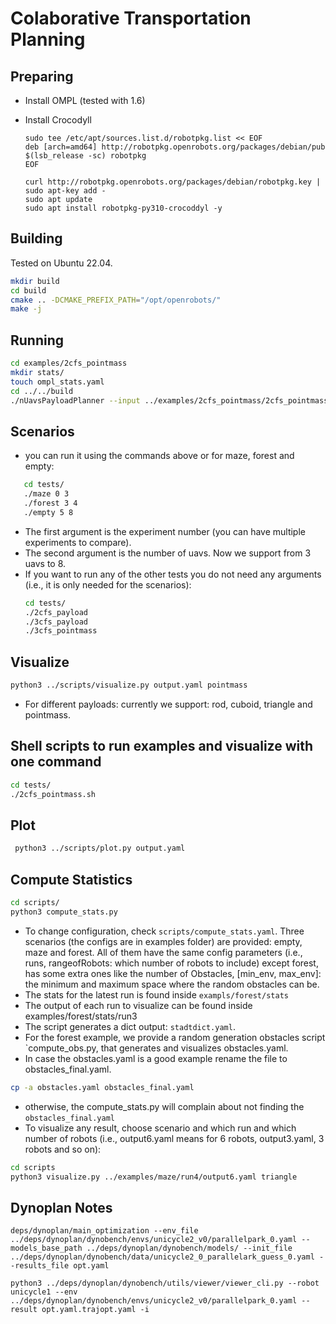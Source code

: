 # Colaborative Transportation Planning

## Preparing

* Install OMPL (tested with 1.6)
* Install Crocodyll
  
  ```
  sudo tee /etc/apt/sources.list.d/robotpkg.list << EOF
  deb [arch=amd64] http://robotpkg.openrobots.org/packages/debian/pub $(lsb_release -sc) robotpkg
  EOF

  curl http://robotpkg.openrobots.org/packages/debian/robotpkg.key | sudo apt-key add -
  sudo apt update
  sudo apt install robotpkg-py310-crocoddyl -y
  ```

## Building

Tested on Ubuntu 22.04.

```bash
mkdir build
cd build
cmake .. -DCMAKE_PREFIX_PATH="/opt/openrobots/"
make -j
```

## Running

```bash
cd examples/2cfs_pointmass
mkdir stats/
touch ompl_stats.yaml
cd ../../build
./nUavsPayloadPlanner --input ../examples/2cfs_pointmass/2cfs_pointmass.yaml --output output.yaml --stats ../examples/2cfs_pointmass/stats/ompl_stats.yaml
```
## Scenarios
- you can run it using the commands above or for maze, forest and empty:
```bash 
   cd tests/
   ./maze 0 3
   ./forest 3 4
   ./empty 5 8
```
- The first argument is the experiment number (you can have multiple experiments to compare).
- The second argument is the number of uavs. Now we support from 3 uavs to 8.
- If you want to run any of the other tests you do not need any arguments (i.e., it is only needed for the scenarios): 
  ```bash
  cd tests/
  ./2cfs_payload
  ./3cfs_payload
  ./3cfs_pointmass
  ```
## Visualize

```bash
python3 ../scripts/visualize.py output.yaml pointmass
```

- For different payloads: currently we support: rod, cuboid, triangle and pointmass.

## Shell scripts to run examples and visualize with one command

```bash
cd tests/
./2cfs_pointmass.sh
```

## Plot

```bash
 python3 ../scripts/plot.py output.yaml
```

## Compute Statistics

```bash
cd scripts/
python3 compute_stats.py
```
- To change configuration, check `scripts/compute_stats.yaml`. Three scenarios (the configs are in examples folder) are provided: empty, maze and forest. All of them have the same config parameters (i.e., runs, rangeofRobots: which number of robots to include) except forest, has some extra ones like the number of Obstacles, [min_env, max_env]: the minimum and maximum space where the random obstacles can be.
- The stats for the latest run is found inside `exampls/forest/stats`
- The output of each run to visualize can be found inside examples/forest/stats/run3
- The script generates a dict output: `stadtdict.yaml`.
- For the forest example, we provide a random generation obstacles script `compute_obs.py, that generates and visualizes obstacles.yaml.
- In case the obstacles.yaml is a good example rename the file to obstacles_final.yaml.
 ``` bash
cp -a obstacles.yaml obstacles_final.yaml
```
- otherwise, the compute_stats.py will complain about not finding the `obstacles_final.yaml`
- To visualize any result, choose scenario and which run and which number of robots (i.e., output6.yaml means for 6 robots, output3.yaml, 3 robots and so on):
```bash
cd scripts
python3 visualize.py ../examples/maze/run4/output6.yaml triangle
```


## Dynoplan Notes

```
deps/dynoplan/main_optimization --env_file ../deps/dynoplan/dynobench/envs/unicycle2_v0/parallelpark_0.yaml --models_base_path ../deps/dynoplan/dynobench/models/ --init_file ../deps/dynoplan/dynobench/data/unicycle2_0_parallelark_guess_0.yaml --results_file opt.yaml

python3 ../deps/dynoplan/dynobench/utils/viewer/viewer_cli.py --robot unicycle1 --env ../deps/dynoplan/dynobench/envs/unicycle2_v0/parallelpark_0.yaml --result opt.yaml.trajopt.yaml -i
```